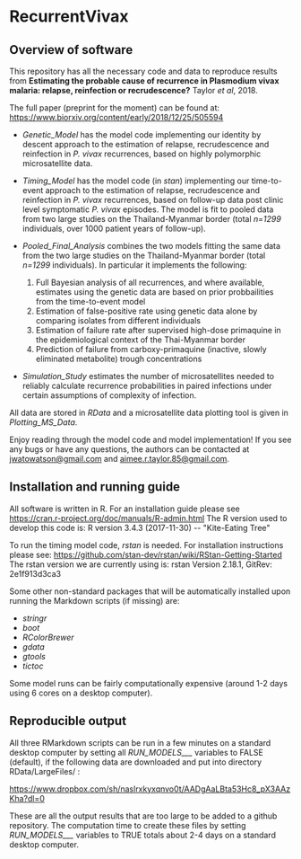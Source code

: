 # RecurrentVivax

## Overview of software 

This repository has all the necessary code and data to reproduce results from **Estimating the probable cause of recurrence in Plasmodium vivax malaria: relapse, reinfection or recrudescence?** Taylor *et al*, 2018.

The full paper (preprint for the moment) can be found at: 
https://www.biorxiv.org/content/early/2018/12/25/505594

* *Genetic_Model* has the model code implementing our identity by descent approach to the estimation of relapse, recrudescence and reinfection in *P. vivax* recurrences, based on highly polymorphic microsatellite data. 

* *Timing_Model* has the model code (in *stan*) implementing our time-to-event approach to the estimation of relapse, recrudescence and reinfection in *P. vivax* recurrences, based on follow-up data post clinic level symptomatic *P. vivax* episodes. The model is fit to pooled data from two large studies on the Thailand-Myanmar border (total *n=1299* individuals, over 1000 patient years of follow-up).

* *Pooled_Final_Analysis* combines the two models fitting the same data from the two large studies on the Thailand-Myanmar border (total *n=1299* individuals). In particular it implements the following:
    1. Full Bayesian analysis of all recurrences, and where available, estimates using the genetic data are based on prior probbailities from the time-to-event model
    2. Estimation of false-positive rate using genetic data alone by comparing isolates from different individuals
    3. Estimation of failure rate after supervised high-dose primaquine in the epidemiological context of the Thai-Myanmar border
    4. Prediction of failure from carboxy-primaquine (inactive, slowly eliminated metabolite) trough concentrations

* *Simulation_Study* estimates the number of microsatellites needed to reliably calculate recurrence probabilities in paired infections under certain assumptions of complexity of infection. 

All data are stored in *RData* and a microsatellite data plotting tool is given in *Plotting_MS_Data*.

Enjoy reading through the model code and model implementation! 
If you see any bugs or have any questions, the authors can be contacted at jwatowatson@gmail.com and aimee.r.taylor.85@gmail.com.
  
## Installation and running guide

All software is written in R. For an installation guide please see https://cran.r-project.org/doc/manuals/R-admin.html
The R version used to develop this code is: R version 3.4.3 (2017-11-30) -- "Kite-Eating Tree"

To run the timing model code, *rstan* is needed. For installation instructions please see: https://github.com/stan-dev/rstan/wiki/RStan-Getting-Started
The rstan version we are currently using is: rstan Version 2.18.1, GitRev: 2e1f913d3ca3

Some other non-standard packages that will be automatically installed upon running the Markdown scripts (if missing) are:
* *stringr*
* *boot*
* *RColorBrewer*
* *gdata*
* *gtools*
* *tictoc*

Some model runs can be fairly computationally expensive (around 1-2 days using 6 cores on a desktop computer).

## Reproducible output

All three RMarkdown scripts can be run in a few minutes on a standard desktop computer by setting all *RUN_MODELS___* variables to FALSE (default), if the following data are downloaded and put into directory RData/LargeFiles/ :

https://www.dropbox.com/sh/naslrxkyxqnvo0t/AADgAaLBta53Hc8_pX3AAzKha?dl=0

These are all the output results that are too large to be added to a github repository. The computation time to create these files by setting *RUN_MODELS___* variables to TRUE totals about 2-4 days on a standard desktop computer. 

